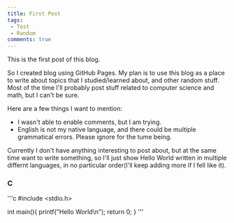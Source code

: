 ```yaml
---
title: First Post
tags:
 - Test
 - Random
comments: true
---
```


This is the first post of this blog.

<!--more-->
So I created blog using GitHub Pages. My plan is to use this blog as a place to write about topics that I studied/learned about, and other random stuff.
Most of the time I'll probably post stuff related to computer science and math, but I can't be sure.

Here are a few things I want to mention:
* I wasn't able to enable comments, but I am trying.
* English is not my native language, and there could be multiple grammatical errors. Please ignore for the tume being.

Currently I don't have anything interesting to post about, but at the same time want to write something, so I'll just show Hello World written in multiple differnt languages, in no particular order(I'll keep adding more if I fell like it).

### C
'''c
#include <stdio.h>

int main(){
  printf("Hello World\n");
  return 0;
}
'''
